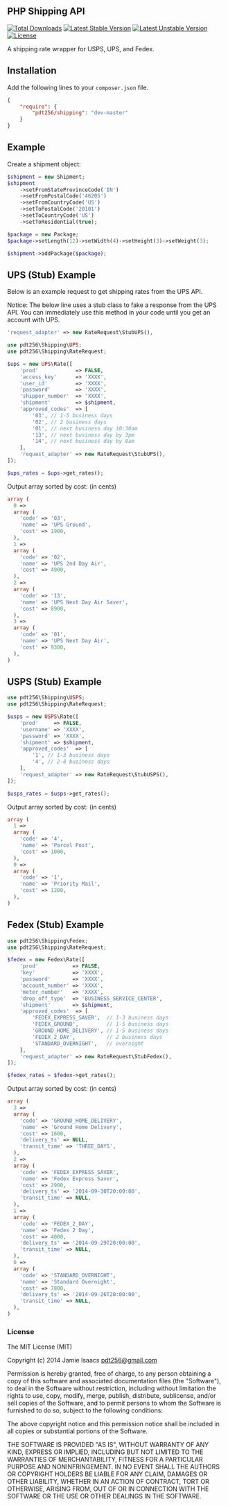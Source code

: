 ## PHP Shipping API

[![Total Downloads](https://poser.pugx.org/pdt256/shipping/downloads.svg)](https://packagist.org/packages/pdt256/shipping) [![Latest Stable Version](https://poser.pugx.org/pdt256/shipping/v/stable.svg)](https://packagist.org/packages/pdt256/shipping) [![Latest Unstable Version](https://poser.pugx.org/pdt256/shipping/v/unstable.svg)](https://packagist.org/packages/pdt256/shipping) [![License](https://poser.pugx.org/pdt256/shipping/license.svg)](https://packagist.org/packages/pdt256/shipping)

A shipping rate wrapper for USPS, UPS, and Fedex.

## Installation

Add the following lines to your ``composer.json`` file.

```JSON
{
	"require": {
		"pdt256/shipping": "dev-master"
	}
}
```

## Example

Create a shipment object:

```php
$shipment = new Shipment;
$shipment
    ->setFromStateProvinceCode('IN')
    ->setFromPostalCode('46205')
    ->setFromCountryCode('US')
    ->setToPostalCode('20101')
    ->setToCountryCode('US')
    ->setToResidential(true);

$package = new Package;
$package->setLength(12)->setWidth(4)->setHeight(3)->setWeight(3);

$shipment->addPackage($package);
```

## UPS (Stub) Example

Below is an example request to get shipping rates from the UPS API. 

Notice: The below line uses a stub class to fake a response from the UPS API.
You can immediately use this method in your code until you get an account with UPS.

```php
'request_adapter' => new RateRequest\StubUPS(),
```

```php
use pdt256\Shipping\UPS;
use pdt256\Shipping\RateRequest;

$ups = new UPS\Rate([
	'prod'            => FALSE,
	'access_key'      => 'XXXX',
	'user_id'         => 'XXXX',
	'password'        => 'XXXX',
	'shipper_number'  => 'XXXX',
	'shipment'        => $shipment,
	'approved_codes'  => [
		'03', // 1-5 business days
		'02', // 2 business days
		'01', // next business day 10:30am
		'13', // next business day by 3pm
		'14', // next business day by 8am
	],
	'request_adapter' => new RateRequest\StubUPS(),
]);

$ups_rates = $ups->get_rates();
```

Output array sorted by cost: (in cents)

```php
array (
  0 => 
  array (
    'code' => '03',
    'name' => 'UPS Ground',
    'cost' => 1900,
  ),
  1 => 
  array (
    'code' => '02',
    'name' => 'UPS 2nd Day Air',
    'cost' => 4900,
  ),
  2 => 
  array (
    'code' => '13',
    'name' => 'UPS Next Day Air Saver',
    'cost' => 8900,
  ),
  3 => 
  array (
    'code' => '01',
    'name' => 'UPS Next Day Air',
    'cost' => 9300,
  ),
)
```

## USPS (Stub) Example

```php
use pdt256\Shipping\USPS;
use pdt256\Shipping\RateRequest;

$usps = new USPS\Rate([
	'prod'     => FALSE,
	'username' => 'XXXX',
	'password' => 'XXXX',
	'shipment' => $shipment,
	'approved_codes'  => [
		'1', // 1-3 business days
		'4', // 2-8 business days
	],
	'request_adapter' => new RateRequest\StubUSPS(),
]);

$usps_rates = $usps->get_rates();
```

Output array sorted by cost: (in cents)

```php
array (
  1 => 
  array (
    'code' => '4',
    'name' => 'Parcel Post',
    'cost' => 1000,
  ),
  0 => 
  array (
    'code' => '1',
    'name' => 'Priority Mail',
    'cost' => 1200,
  ),
)
```

## Fedex (Stub) Example

```php
use pdt256\Shipping\Fedex;
use pdt256\Shipping\RateRequest;

$fedex = new Fedex\Rate([
	'prod'           => FALSE,
	'key'            => 'XXXX',
	'password'       => 'XXXX',
	'account_number' => 'XXXX',
	'meter_number'   => 'XXXX',
	'drop_off_type'  => 'BUSINESS_SERVICE_CENTER',
	'shipment'       => $shipment,
	'approved_codes'  => [
		'FEDEX_EXPRESS_SAVER',  // 1-3 business days
		'FEDEX_GROUND',         // 1-5 business days
		'GROUND_HOME_DELIVERY', // 1-5 business days
		'FEDEX_2_DAY',          // 2 business days
		'STANDARD_OVERNIGHT',   // overnight
	],
	'request_adapter' => new RateRequest\StubFedex(),
]);

$fedex_rates = $fedex->get_rates();
```

Output array sorted by cost: (in cents)

```php
array (
  3 => 
  array (
    'code' => 'GROUND_HOME_DELIVERY',
    'name' => 'Ground Home Delivery',
    'cost' => 1600,
    'delivery_ts' => NULL,
    'transit_time' => 'THREE_DAYS',
  ),
  2 => 
  array (
    'code' => 'FEDEX_EXPRESS_SAVER',
    'name' => 'Fedex Express Saver',
    'cost' => 2900,
    'delivery_ts' => '2014-09-30T20:00:00',
    'transit_time' => NULL,
  ),
  1 => 
  array (
    'code' => 'FEDEX_2_DAY',
    'name' => 'Fedex 2 Day',
    'cost' => 4000,
    'delivery_ts' => '2014-09-29T20:00:00',
    'transit_time' => NULL,
  ),
  0 => 
  array (
    'code' => 'STANDARD_OVERNIGHT',
    'name' => 'Standard Overnight',
    'cost' => 7800,
    'delivery_ts' => '2014-09-26T20:00:00',
    'transit_time' => NULL,
  ),
)
```

### License

The MIT License (MIT)

Copyright (c) 2014 Jamie Isaacs <pdt256@gmail.com>

Permission is hereby granted, free of charge, to any person obtaining a copy
of this software and associated documentation files (the "Software"), to deal
in the Software without restriction, including without limitation the rights
to use, copy, modify, merge, publish, distribute, sublicense, and/or sell
copies of the Software, and to permit persons to whom the Software is
furnished to do so, subject to the following conditions:

The above copyright notice and this permission notice shall be included in
all copies or substantial portions of the Software.

THE SOFTWARE IS PROVIDED "AS IS", WITHOUT WARRANTY OF ANY KIND, EXPRESS OR
IMPLIED, INCLUDING BUT NOT LIMITED TO THE WARRANTIES OF MERCHANTABILITY,
FITNESS FOR A PARTICULAR PURPOSE AND NONINFRINGEMENT. IN NO EVENT SHALL THE
AUTHORS OR COPYRIGHT HOLDERS BE LIABLE FOR ANY CLAIM, DAMAGES OR OTHER
LIABILITY, WHETHER IN AN ACTION OF CONTRACT, TORT OR OTHERWISE, ARISING FROM,
OUT OF OR IN CONNECTION WITH THE SOFTWARE OR THE USE OR OTHER DEALINGS IN
THE SOFTWARE.
